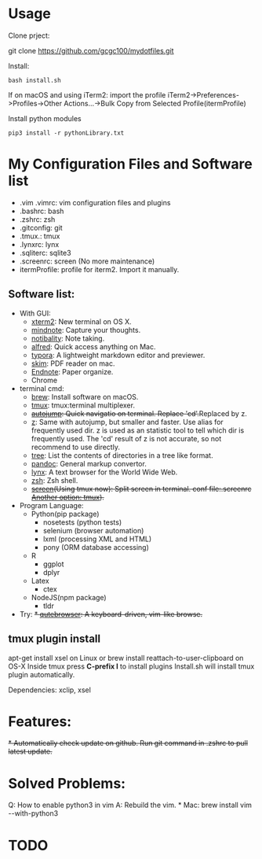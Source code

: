 # Usage
Clone prject:

git clone https://github.com/gcgc100/mydotfiles.git

Install:
```
bash install.sh
```

If on macOS and using iTerm2: import the profile
iTerm2->Preferences->Profiles->Other Actions...->Bulk Copy from Selected Profile(itermProfile)

Install python modules
```
pip3 install -r pythonLibrary.txt
```


# My Configuration Files and Software list

* .vim .vimrc: vim configuration files and plugins
* .bashrc: bash 
* .zshrc: zsh 
* .gitconfig: git 
* .tmux.: tmux 
* .lynxrc: lynx
* .sqliterc: sqlite3
* .screenrc: screen (No more maintenance)
* itermProfile: profile for iterm2. Import it manually.

## Software list:
* With GUI:
    * [xterm2](https://www.iterm2.com/): New terminal on OS X.
    * [mindnote](https://mindnode.com/mindnode/mac): Capture your thoughts.
    * [notibality](http://gingerlabs.com/): Note taking.
    * [alfred](https://www.alfredapp.com/): Quick access anything on Mac.
    * [typora](https://www.typora.io/): A lightweight markdown editor and previewer.
    * [skim](https://skim-app.sourceforge.io/): PDF reader on mac.
    * [Endnote](http://endnote.com/): Paper organize.
    * Chrome
* terminal cmd:
    * [brew](https://brew.sh/): Install software on macOS.
    * [tmux](https://github.com/tmux/tmux): tmux:terminal multiplexer.
    * ~~[autojump](https://github.com/wting/autojump): Quick navigatio on terminal. Replace 'cd'.~~Replaced by z. 
    * [z](https://github.com/rupa/z): Same with autojump, but smaller and faster. Use alias for frequently used dir. z is used as an statistic tool to tell which dir is frequently used. The 'cd' result of z is not accurate, so not recommend to use directly.
    * [tree](http://www.computerhope.com/unix/tree.htm): List the contents of directories in a tree like format.
    * [pandoc](http://www.pandoc.org/): General markup convertor.
    * [lynx](http://lynx.browser.org): A text browser for the World Wide Web.
    * [zsh](http://zsh.sourceforge.net/): Zsh shell.
    * ~~[screen](https://www.gnu.org/software/screen/)(Using tmux now): Split screen in terminal. conf file:.screenrc [Another option: tmux](http://tmux.github.io/)).~~
* Program Language:
    * Python(pip package)
        * nosetests (python tests)
        * selenium (browser automation)
        * lxml (processing XML and HTML)
        * pony (ORM database accessing)
    * R
        * ggplot
        * dplyr
    * Latex
        * ctex
    * NodeJS(npm package)
        * tldr
* Try:
    ~~* [qutebrowser](https://www.qutebrowser.org/index.html): A keyboard-driven, vim-like browse.~~


## tmux plugin install
apt-get install xsel on Linux or brew install reattach-to-user-clipboard on OS-X
Inside tmux press **C-prefix I** to install plugins
Install.sh will install tmux plugin automatically.

Dependencies: xclip, xsel

# Features:
~~* Automatically check update on github. Run git command in .zshrc to pull latest update.~~

# Solved Problems:
Q: How to enable python3 in vim
A: Rebuild the vim. 
    * Mac: brew install vim --with-python3

# TODO

